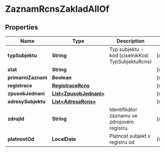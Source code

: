 

# ZaznamRcnsZakladAllOf


## Properties

| Name | Type | Description | Notes |
|------------ | ------------- | ------------- | -------------|
|**typSubjektu** | **String** | Typ subjektu - kód (ciselnikKod: TypSubjektuRcns)  |  [optional] |
|**stat** | **String** |  |  [optional] |
|**primarniZaznam** | **Boolean** |  |  [optional] |
|**registrace** | [**RegistraceRcns**](RegistraceRcns.md) |  |  [optional] |
|**zpusobJednani** | [**List&lt;ZpusobJednani&gt;**](ZpusobJednani.md) |  |  [optional] |
|**adresySubjektu** | [**List&lt;AdresaRcns&gt;**](AdresaRcns.md) |  |  [optional] |
|**zdrojId** | **String** | Identifikátor záznamu ve zdrojovém registru. |  [optional] |
|**platnostOd** | **LocalDate** | Platnost subjekt v registru od |  [optional] |



